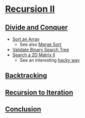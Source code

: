 # [Recursion II](https://leetcode.com/explore/learn/card/recursion-ii/)

## [Divide and Conquer](https://leetcode.com/explore/learn/card/recursion-ii/470/divide-and-conquer/)

- [Sort an Array](dc/sort_an_array.go)
  - See also [Merge Sort](../sort/merge.go)
- [Validate Binary Search Tree](bst/valid_bst.go)
- [Search a 2D Matrix II](search/solve.go)
  - See an interesting [hacky way](search/hack/hack.go)

## [Backtracking](https://leetcode.com/explore/learn/card/recursion-ii/472/backtracking/)



## [Recursion to Iteration](https://leetcode.com/explore/learn/card/recursion-ii/503/recursion-to-iteration/)



## [Conclusion](https://leetcode.com/explore/learn/card/recursion-ii/507/beyond-recursion/)


